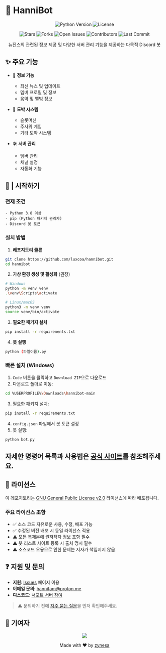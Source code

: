 # 🤖 HanniBot

<div align="center">

  <p>
    <img src="https://img.shields.io/badge/Python-3.9+-3776AB?style=flat-square&logo=python&logoColor=white" alt="Python Version">
    <img src="https://img.shields.io/badge/License-GPL_2.0-blue?style=flat-square" alt="License">
  </p>

  <p>
    <img src="https://img.shields.io/github/stars/luxcoa/hannibot?style=social" alt="Stars">
    <img src="https://img.shields.io/github/forks/luxcoa/hannibot" alt="Forks">
    <img src="https://img.shields.io/github/issues/luxcoa/hannibot" alt="Open Issues">
    <img src="https://img.shields.io/github/contributors/luxcoa/hannibot" alt="Contributors">
    <img src="https://img.shields.io/github/last-commit/luxcoa/hannibot" alt="Last Commit">
  </p>

  <p>뉴진스의 관련된 정보 제공 및 다양한 서버 관리 기능을 제공하는 다목적 Discord 봇</p>
</div>

## ✨ 주요 기능

- 🎵 **정보 기능**
  - 최신 뉴스 및 업데이트
  - 멤버 프로필 및 정보
  - 음악 및 앨범 정보

- 🎲 **도박 시스템**
  - 슬롯머신
  - 주사위 게임
  - 기타 도박 시스템

- 🛠 **서버 관리**
  - 멤버 관리
  - 채널 설정
  - 자동화 기능

## 🚀 | 시작하기

### 전제 조건

```plaintext
- Python 3.8 이상
- pip (Python 패키지 관리자)
- Discord 봇 토큰
```

### 설치 방법

1. **레포지토리 클론**
```bash
git clone https://github.com/luxcoa/hannibot.git
cd hannibot
```

2. **가상 환경 생성 및 활성화** (권장)
```bash
# Windows
python -m venv venv
.\venv\Scripts\activate

# Linux/macOS
python3 -m venv venv
source venv/bin/activate
```

3. **필요한 패키지 설치**
```bash
pip install -r requirements.txt
```

4. **봇 실행**
```bash
python (파일이름).py
```

### 빠른 설치 (Windows)

1. `Code` 버튼을 클릭하고 `Download ZIP`으로 다운로드
2. 다운로드 폴더로 이동:
```bash
cd %USERPROFILE%\Downloads\hannibot-main
```
3. 필요한 패키지 설치:
```bash
pip install -r requirements.txt
```
4. `config.json` 파일에서 봇 토큰 설정
5. 봇 실행:
```bash
python bot.py
```
자세한 명령어 목록과 사용법은 [공식 사이트](https://hannibot.netlify.app/features)를 참조해주세요.
---

## 📄 라이선스

이 레포지토리는 [GNU General Public License v2.0](LICENSE) 라이선스에 따라 배포됩니다.

### 주요 라이선스 조항
- ✅ 소스 코드 자유로운 사용, 수정, 배포 가능
- ✅ 수정된 버전 배포 시 동일 라이선스 적용
- ⚠️ 모든 복제본에 원저작자 정보 포함 필수
- ⚠️ 봇 리스트 사이트 등록 시 출처 명시 필수
- ⚠️ 소스코드 오용으로 인한 문제는 저자가 책임지지 않음

## ❓ 지원 및 문의

- **지원**: [Issues](https://github.com/luxcoa/hannibot/issues) 페이지 이용
- **이메일 문의**: hannifam@proton.me
- **디스코드**: [서포트 서버 참여](https://discord.gg/8xZtuQ5rsr)

> ⚠️ 문의하기 전에 [자주 묻는 질문](https://github.com/luxcoa/Hannibot/blob/main/md/faq.md)을 먼저 확인해주세요.

## 🌟 기여자

<div align="center">
  <a href="https://github.com/luxcoa/hannibot/graphs/contributors">
    <img src="https://contrib.rocks/image?repo=luxcoa/hannibot" />
  </a>
</div>

<div align="center">
  <p>Made with ❤️ by <a href="https://github.com/zynesa">zynesa</a></p>
</div>
